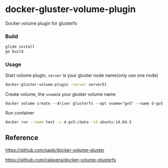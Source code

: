 # docker-gluster-volume-plugin

Docker volume plugin for glusterfs

### Build

```sh
glide install
go build
```

### Usage

Start volume plugin, `server` is your gluster node name(only use one node)

```sh
docker-gluster-volume-plugin -server server51
```

Create volume, the `vname`is your gluster volume name

```
docker volume create --driver glusterfs --opt vname="gv5" --name d-gv5
```

Run container

```sh
docker run --name test -v d-gv5:/data -td ubuntu:14.04.3
```

## Reference

https://github.com/sapk/docker-volume-gluster

https://github.com/calavera/docker-volume-glusterfs
